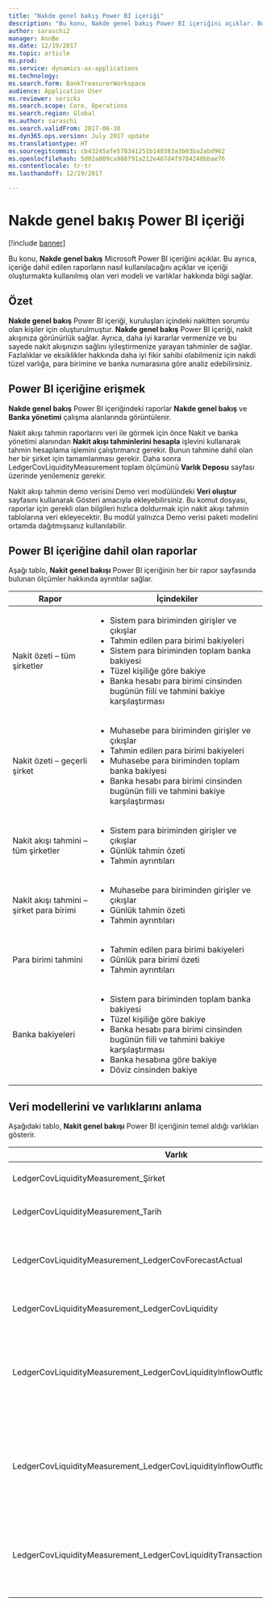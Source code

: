 ```yaml
---
title: "Nakde genel bakış Power BI içeriği"
description: "Bu konu, Nakde genel bakış Power BI içeriğini açıklar. Bu ayrıca, içeriğe dahil edilen raporların nasıl kullanılacağını açıklar ve içeriği oluşturmakta kullanılmış olan veri modeli ve varlıklar hakkında bilgi sağlar."
author: saraschi2
manager: AnnBe
ms.date: 12/19/2017
ms.topic: article
ms.prod: 
ms.service: dynamics-ax-applications
ms.technology: 
ms.search.form: BankTreasurerWorkspace
audience: Application User
ms.reviewer: sericks
ms.search.scope: Core, Operations
ms.search.region: Global
ms.author: saraschi
ms.search.validFrom: 2017-06-30
ms.dyn365.ops.version: July 2017 update
ms.translationtype: HT
ms.sourcegitcommit: cb43245afe578341251b140383a3b03ba2abd962
ms.openlocfilehash: 5d02a009ca988f91a212e467d4f9784248bbae76
ms.contentlocale: tr-tr
ms.lasthandoff: 12/19/2017

---
```


# <a name="cash-overview-power-bi-content"></a>Nakde genel bakış Power BI içeriği

[!include [banner](../includes/banner.md)]

Bu konu, **Nakde genel bakış** Microsoft Power BI içeriğini açıklar. Bu ayrıca, içeriğe dahil edilen raporların nasıl kullanılacağını açıklar ve içeriği oluşturmakta kullanılmış olan veri modeli ve varlıklar hakkında bilgi sağlar.

## <a name="overview"></a>Özet

**Nakde genel bakış** Power BI içeriği, kuruluşları içindeki nakitten sorumlu olan kişiler için oluşturulmuştur. **Nakde genel bakış** Power BI içeriği, nakit akışınıza görünürlük sağlar. Ayrıca, daha iyi kararlar vermenize ve bu sayede nakit akışınızın sağlını iyileştirmenize yarayan tahminler de sağlar. Fazlalıklar ve eksiklikler hakkında daha iyi fikir sahibi olabilmeniz için nakdi tüzel varlığa, para birimine ve banka numarasına göre analiz edebilirsiniz.

## <a name="accessing-the-power-bi-content"></a>Power BI içeriğine erişmek

**Nakde genel bakış** Power BI içeriğindeki raporlar **Nakde genel bakış** ve **Banka yönetimi** çalışma alanlarında görüntülenir.

Nakit akışı tahmin raporlarını veri ile görmek için önce Nakit ve banka yönetimi alanından **Nakit akışı tahminlerini hesapla** işlevini kullanarak tahmin hesaplama işlemini çalıştırmanız gerekir.  Bunun tahmine dahil olan her bir şirket için tamamlanması gerekir.  Daha sonra LedgerCovLiquidityMeasurement toplam ölçümünü **Varlık Deposu** sayfası üzerinde yenilemeniz gerekir.  

Nakit akışı tahmin demo verisini Demo veri modülündeki **Veri oluştur** sayfasını kullanarak Gösteri amacıyla ekleyebilirsiniz.  Bu komut dosyası, raporlar için gerekli olan bilgileri hızlıca doldurmak için nakit akışı tahmin tablolarına veri ekleyecektir.  Bu modül yalnızca Demo verisi paketi modelini ortamda dağıtmışsanız kullanılabilir. 

## <a name="reports-that-are-included-in-the-power-bi-content"></a>Power BI içeriğine dahil olan raporlar
Aşağı tablo, **Nakit genel bakışı** Power BI içeriğinin her bir rapor sayfasında bulunan ölçümler hakkında ayrıntılar sağlar.

| Rapor                                | İçindekiler |
|---------------------------------------|----------|
| Nakit özeti – tüm şirketler         | <ul><li>Sistem para biriminden girişler ve çıkışlar</li><li>Tahmin edilen para birimi bakiyeleri</li><li>Sistem para biriminden toplam banka bakiyesi</li><li>Tüzel kişiliğe göre bakiye</li><li>Banka hesabı para birimi cinsinden bugünün fiili ve tahmini bakiye karşılaştırması</li></ul> |
| Nakit özeti – geçerli şirket       | <ul><li>Muhasebe para biriminden girişler ve çıkışlar</li><li>Tahmin edilen para birimi bakiyeleri</li><li>Muhasebe para biriminden toplam banka bakiyesi</li><li>Banka hesabı para birimi cinsinden bugünün fiili ve tahmini bakiye karşılaştırması</li></ul> |
| Nakit akışı tahmini – tüm şirketler    | <ul><li>Sistem para biriminden girişler ve çıkışlar</li><li>Günlük tahmin özeti</li><li>Tahmin ayrıntıları</li></ul> |
| Nakit akışı tahmini – şirket para birimi | <ul><li>Muhasebe para biriminden girişler ve çıkışlar</li><li>Günlük tahmin özeti</li><li>Tahmin ayrıntıları</li></ul> |
| Para birimi tahmini                     | <ul><li>Tahmin edilen para birimi bakiyeleri</li><li>Günlük para birimi özeti</li><li>Tahmin ayrıntıları</li></ul> |
| Banka bakiyeleri                         | <ul><li>Sistem para biriminden toplam banka bakiyesi</li><li>Tüzel kişiliğe göre bakiye</li><li>Banka hesabı para birimi cinsinden bugünün fiili ve tahmini bakiye karşılaştırması</li><li>Banka hesabına göre bakiye</li><li>Döviz cinsinden bakiye</li></ul> |


## <a name="understanding-the-data-model-and-entities"></a>Veri modellerini ve varlıklarını anlama

Aşağıdaki tablo, **Nakit genel bakışı** Power BI içeriğinin temel aldığı varlıkları gösterir.

| Varlık                                                                          | İçindekiler |
|---------------------------------------------------------------------------------|----------|
| LedgerCovLiquidityMeasurement\_Şirket                                          | Raporların filtreleneceği şirketler |
| LedgerCovLiquidityMeasurement\_Tarih                                             | Raporların filtreleneceği tarihler |
| LedgerCovLiquidityMeasurement\_LedgerCovForecastActual                          | Gerçek banka bakiyesi ve son tahmin edilen banka bakiyesi karşılaştırması |
| LedgerCovLiquidityMeasurement\_LedgerCovLiquidity                               | Tahmin edilen hareket ayırtıları |
| LedgerCovLiquidityMeasurement\_LedgerCovLiquidityInflowOutflowBalanceCompany    | Her bir şirketin muhasebe para birimi kullanılarak özetlenen nakit girişleri, çıkışları ve bakiyeler |
| LedgerCovLiquidityMeasurement\_LedgerCovLiquidityInflowOutflowBalanceEnterprise | Tüm şirketlerin sistem para birimi kullanılarak özetlenen nakit girişleri, çıkışları ve bakiyeler |
| LedgerCovLiquidityMeasurement\_LedgerCovLiquidityTransactionCurrency            | Hareket para birimini kullanan para birimlerinin net işlem tutarı ve bakiyesinin özeti |



